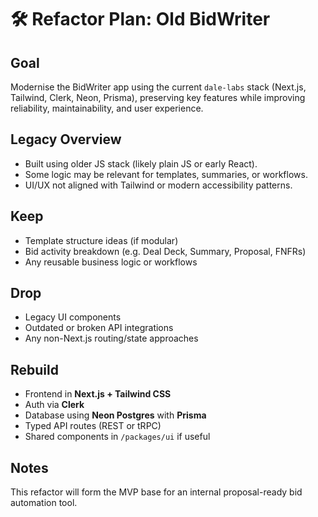 # 🛠 Refactor Plan: Old BidWriter

## Goal
Modernise the BidWriter app using the current `dale-labs` stack (Next.js, Tailwind, Clerk, Neon, Prisma), preserving key features while improving reliability, maintainability, and user experience.

## Legacy Overview
- Built using older JS stack (likely plain JS or early React).
- Some logic may be relevant for templates, summaries, or workflows.
- UI/UX not aligned with Tailwind or modern accessibility patterns.

## Keep
- Template structure ideas (if modular)
- Bid activity breakdown (e.g. Deal Deck, Summary, Proposal, FNFRs)
- Any reusable business logic or workflows

## Drop
- Legacy UI components
- Outdated or broken API integrations
- Any non-Next.js routing/state approaches

## Rebuild
- Frontend in **Next.js + Tailwind CSS**
- Auth via **Clerk**
- Database using **Neon Postgres** with **Prisma**
- Typed API routes (REST or tRPC)
- Shared components in `/packages/ui` if useful

## Notes
This refactor will form the MVP base for an internal proposal-ready bid automation tool.